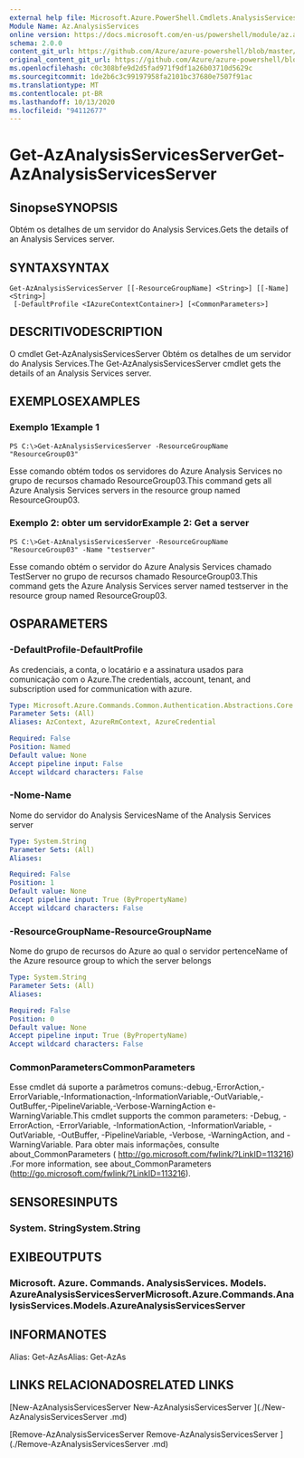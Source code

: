 ```yaml
---
external help file: Microsoft.Azure.PowerShell.Cmdlets.AnalysisServices.dll-Help.xml
Module Name: Az.AnalysisServices
online version: https://docs.microsoft.com/en-us/powershell/module/az.analysisservices/get-azanalysisservicesserver
schema: 2.0.0
content_git_url: https://github.com/Azure/azure-powershell/blob/master/src/AnalysisServices/AnalysisServices/help/Get-AzAnalysisServicesServer.md
original_content_git_url: https://github.com/Azure/azure-powershell/blob/master/src/AnalysisServices/AnalysisServices/help/Get-AzAnalysisServicesServer.md
ms.openlocfilehash: c0c308bfe9d2d5fad971f9df1a26b03710d5629c
ms.sourcegitcommit: 1de2b6c3c99197958fa2101bc37680e7507f91ac
ms.translationtype: MT
ms.contentlocale: pt-BR
ms.lasthandoff: 10/13/2020
ms.locfileid: "94112677"
---
```

# <span data-ttu-id="70a34-101">Get-AzAnalysisServicesServer</span><span class="sxs-lookup"><span data-stu-id="70a34-101">Get-AzAnalysisServicesServer</span></span>

## <span data-ttu-id="70a34-102">Sinopse</span><span class="sxs-lookup"><span data-stu-id="70a34-102">SYNOPSIS</span></span>
<span data-ttu-id="70a34-103">Obtém os detalhes de um servidor do Analysis Services.</span><span class="sxs-lookup"><span data-stu-id="70a34-103">Gets the details of an Analysis Services server.</span></span>

## <span data-ttu-id="70a34-104">SYNTAX</span><span class="sxs-lookup"><span data-stu-id="70a34-104">SYNTAX</span></span>

```
Get-AzAnalysisServicesServer [[-ResourceGroupName] <String>] [[-Name] <String>]
 [-DefaultProfile <IAzureContextContainer>] [<CommonParameters>]
```

## <span data-ttu-id="70a34-105">DESCRITIVO</span><span class="sxs-lookup"><span data-stu-id="70a34-105">DESCRIPTION</span></span>
<span data-ttu-id="70a34-106">O cmdlet Get-AzAnalysisServicesServer Obtém os detalhes de um servidor do Analysis Services.</span><span class="sxs-lookup"><span data-stu-id="70a34-106">The Get-AzAnalysisServicesServer cmdlet gets the details of an Analysis Services server.</span></span>

## <span data-ttu-id="70a34-107">EXEMPLOS</span><span class="sxs-lookup"><span data-stu-id="70a34-107">EXAMPLES</span></span>

### <span data-ttu-id="70a34-108">Exemplo 1</span><span class="sxs-lookup"><span data-stu-id="70a34-108">Example 1</span></span>
```
PS C:\>Get-AzAnalysisServicesServer -ResourceGroupName "ResourceGroup03"
```

<span data-ttu-id="70a34-109">Esse comando obtém todos os servidores do Azure Analysis Services no grupo de recursos chamado ResourceGroup03.</span><span class="sxs-lookup"><span data-stu-id="70a34-109">This command gets all Azure Analysis Services servers in the resource group named ResourceGroup03.</span></span>

### <span data-ttu-id="70a34-110">Exemplo 2: obter um servidor</span><span class="sxs-lookup"><span data-stu-id="70a34-110">Example 2: Get a server</span></span>
```
PS C:\>Get-AzAnalysisServicesServer -ResourceGroupName "ResourceGroup03" -Name "testserver"
```

<span data-ttu-id="70a34-111">Esse comando obtém o servidor do Azure Analysis Services chamado TestServer no grupo de recursos chamado ResourceGroup03.</span><span class="sxs-lookup"><span data-stu-id="70a34-111">This command gets the Azure Analysis Services server named testserver in the resource group named ResourceGroup03.</span></span>

## <span data-ttu-id="70a34-112">OS</span><span class="sxs-lookup"><span data-stu-id="70a34-112">PARAMETERS</span></span>

### <span data-ttu-id="70a34-113">-DefaultProfile</span><span class="sxs-lookup"><span data-stu-id="70a34-113">-DefaultProfile</span></span>
<span data-ttu-id="70a34-114">As credenciais, a conta, o locatário e a assinatura usados para comunicação com o Azure.</span><span class="sxs-lookup"><span data-stu-id="70a34-114">The credentials, account, tenant, and subscription used for communication with azure.</span></span>

```yaml
Type: Microsoft.Azure.Commands.Common.Authentication.Abstractions.Core.IAzureContextContainer
Parameter Sets: (All)
Aliases: AzContext, AzureRmContext, AzureCredential

Required: False
Position: Named
Default value: None
Accept pipeline input: False
Accept wildcard characters: False
```

### <span data-ttu-id="70a34-115">-Nome</span><span class="sxs-lookup"><span data-stu-id="70a34-115">-Name</span></span>
<span data-ttu-id="70a34-116">Nome do servidor do Analysis Services</span><span class="sxs-lookup"><span data-stu-id="70a34-116">Name of the Analysis Services server</span></span>

```yaml
Type: System.String
Parameter Sets: (All)
Aliases:

Required: False
Position: 1
Default value: None
Accept pipeline input: True (ByPropertyName)
Accept wildcard characters: False
```

### <span data-ttu-id="70a34-117">-ResourceGroupName</span><span class="sxs-lookup"><span data-stu-id="70a34-117">-ResourceGroupName</span></span>
<span data-ttu-id="70a34-118">Nome do grupo de recursos do Azure ao qual o servidor pertence</span><span class="sxs-lookup"><span data-stu-id="70a34-118">Name of the Azure resource group to which the server belongs</span></span>

```yaml
Type: System.String
Parameter Sets: (All)
Aliases:

Required: False
Position: 0
Default value: None
Accept pipeline input: True (ByPropertyName)
Accept wildcard characters: False
```

### <span data-ttu-id="70a34-119">CommonParameters</span><span class="sxs-lookup"><span data-stu-id="70a34-119">CommonParameters</span></span>
<span data-ttu-id="70a34-120">Esse cmdlet dá suporte a parâmetros comuns:-debug,-ErrorAction,-ErrorVariable,-Informationaction,-InformationVariable,-OutVariable,-OutBuffer,-PipelineVariable,-Verbose-WarningAction e-WarningVariable.</span><span class="sxs-lookup"><span data-stu-id="70a34-120">This cmdlet supports the common parameters: -Debug, -ErrorAction, -ErrorVariable, -InformationAction, -InformationVariable, -OutVariable, -OutBuffer, -PipelineVariable, -Verbose, -WarningAction, and -WarningVariable.</span></span> <span data-ttu-id="70a34-121">Para obter mais informações, consulte about_CommonParameters ( http://go.microsoft.com/fwlink/?LinkID=113216) .</span><span class="sxs-lookup"><span data-stu-id="70a34-121">For more information, see about_CommonParameters (http://go.microsoft.com/fwlink/?LinkID=113216).</span></span>

## <span data-ttu-id="70a34-122">SENSORES</span><span class="sxs-lookup"><span data-stu-id="70a34-122">INPUTS</span></span>

### <span data-ttu-id="70a34-123">System. String</span><span class="sxs-lookup"><span data-stu-id="70a34-123">System.String</span></span>

## <span data-ttu-id="70a34-124">EXIBE</span><span class="sxs-lookup"><span data-stu-id="70a34-124">OUTPUTS</span></span>

### <span data-ttu-id="70a34-125">Microsoft. Azure. Commands. AnalysisServices. Models. AzureAnalysisServicesServer</span><span class="sxs-lookup"><span data-stu-id="70a34-125">Microsoft.Azure.Commands.AnalysisServices.Models.AzureAnalysisServicesServer</span></span>

## <span data-ttu-id="70a34-126">INFORMA</span><span class="sxs-lookup"><span data-stu-id="70a34-126">NOTES</span></span>
<span data-ttu-id="70a34-127">Alias: Get-AzAs</span><span class="sxs-lookup"><span data-stu-id="70a34-127">Alias: Get-AzAs</span></span>

## <span data-ttu-id="70a34-128">LINKS RELACIONADOS</span><span class="sxs-lookup"><span data-stu-id="70a34-128">RELATED LINKS</span></span>

[<span data-ttu-id="70a34-129">New-AzAnalysisServicesServer </span><span class="sxs-lookup"><span data-stu-id="70a34-129">New-AzAnalysisServicesServer </span></span>](./New-AzAnalysisServicesServer .md)

[<span data-ttu-id="70a34-130">Remove-AzAnalysisServicesServer </span><span class="sxs-lookup"><span data-stu-id="70a34-130">Remove-AzAnalysisServicesServer </span></span>](./Remove-AzAnalysisServicesServer .md)

